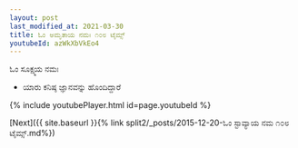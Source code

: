 ```yaml
---
layout: post
last_modified_at: 2021-03-30
title: ಓಂ ಅಮೃತಾಯ ನಮಃ ೧೦೮ ಟೈಮ್ಸ್
youtubeId: azWkXbVkEo4
---
```

 
 
 ಓಂ ಸೂಕ್ಷ್ಮಯ ನಮಃ  
 
 -  ಯಾರು ಕನಿಷ್ಠ ಜ್ಞಾನವನ್ನು ಹೊಂದಿದ್ದಾರೆ 
 
  
 
  
 
 
 
 
 
 


{% include youtubePlayer.html id=page.youtubeId %}
 
[Next]({{ site.baseurl }}{% link  split2/_posts/2015-12-20-ಓಂ ಸ್ಟಾವ್ಯಾಯ ನಮ ೧೦೮ ಟೈಮ್ಸ್.md%})
 
